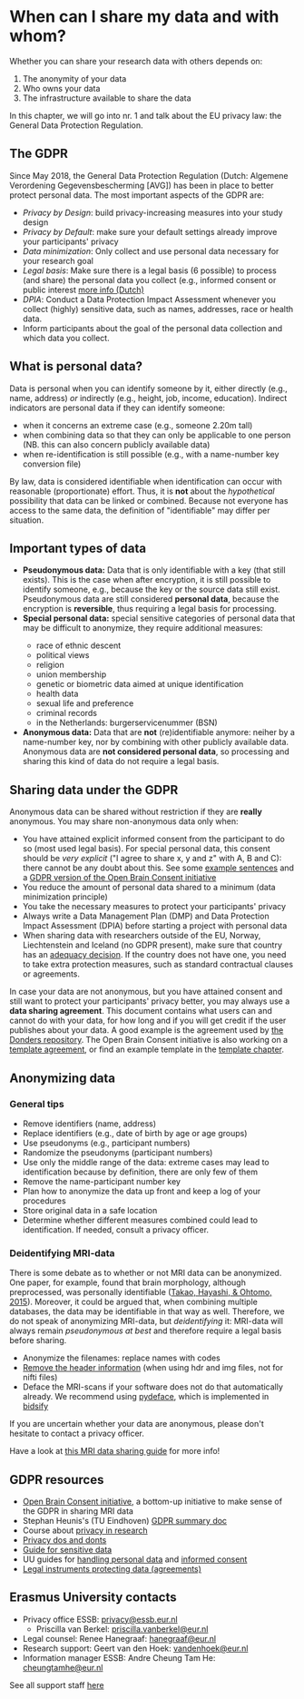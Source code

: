 # When can I share my data and with whom?

Whether you can share your research data with others depends on:
1. The anonymity of your data
2. Who owns your data
3. The infrastructure available to share the data

In this chapter, we will go into nr. 1 and talk about the EU privacy law: the General Data Protection Regulation.

## The GDPR
Since May 2018, the General Data Protection Regulation (Dutch: Algemene Verordening Gegevensbescherming [AVG]) has been in place to better protect personal data. The most important aspects of the GDPR are:

- *Privacy by Design*: build privacy-increasing measures into your study design
- *Privacy by Default*: make sure your default settings already improve your participants' privacy
- *Data minimization*: Only collect and use personal data necessary for your research goal
- *Legal basis*: Make sure there is a legal basis (6 possible) to process (and share) the personal data you collect (e.g., informed consent or public interest [more info (Dutch)](https://autoriteitpersoonsgegevens.nl/nl/onderwerpen/algemene-informatie-avg/mag-u-persoonsgegevens-verwerken)
- *DPIA*: Conduct a Data Protection Impact Assessment whenever you collect (highly) sensitive data, such as names, addresses, race or health data.
- Inform participants about the goal of the personal data collection and which data you collect.

## What is personal data?
Data is personal when you can identify someone by it, either directly (e.g., name, address) *or* indirectly (e.g., height, job, income, education). Indirect indicators are personal data if they can identify someone:

- when it concerns an extreme case (e.g., someone 2.20m tall)
- when combining data so that they can only be applicable to one person (NB. this can also concern publicly available data)
- when re-identification is still possible (e.g., with a name-number key conversion file)

By law, data is considered identifiable when identification can occur with reasonable (proportionate) effort. Thus, it is **not** about the *hypothetical* possibility that data can be linked or combined.  Because not everyone has access to the same data, the definition of "identifiable" may differ per situation.

## Important types of data
<ul>
    <li><b>Pseudonymous data:</b> Data that is only identifiable with a key (that still exists). This is the case when after encryption, it is still possible to identify someone, e.g., because the key or the source data still exist. Pseudonymous data are still considered <b>personal data</b>, because the encryption is <b>reversible</b>, thus requiring a legal basis for processing.</li> 
    <li><b>Special personal data:</b> special sensitive categories of personal data that may be difficult to anonymize, they require additional measures: </li>
    <ul>
        <li>race of ethnic descent</li>
        <li>political views</li>
        <li>religion</li>
        <li>union membership</li>
        <li>genetic or biometric data aimed at unique identification</li>
        <li>health data</li>
        <li>sexual life and preference</li>
        <li>criminal records</li>
        <li>in the Netherlands: burgerservicenummer (BSN)</li>
    </ul>
    <li><b>Anonymous data:</b> Data that are <b>not</b> (re)identifiable anymore: neiher by a name-number key, nor by combining with other publicly available data. Anonymous data are <b>not considered personal data</b>, so processing and sharing this kind of data do not require a legal basis.</li>
</ul>



## Sharing data under the GDPR
Anonymous data can be shared without restriction if they are **really** anonymous. You may share non-anonymous data only when:

- You have attained explicit informed consent from the participant to do so (most used legal basis). For special personal data, this consent should be *very explicit* ("I agree to share x, y and z" with A, B and C): there cannot be any doubt about this. See some [example sentences](https://www.uu.nl/en/research/research-data-management/guides/informed-consent-for-data-sharing) and a [GDPR version of the Open Brain Consent initiative](https://open-brain-consent.readthedocs.io/en/latest/gdpr/ultimate_gdpr.html)
- You reduce the amount of personal data shared to a minimum (data minimization principle)
- You take the necessary measures to protect your participants' privacy
- Always write a Data Management Plan (DMP) and  Data Protection Impact Assessment (DPIA) before starting a project with personal data
- When sharing data with researchers outside of the EU, Norway, Liechtenstein and Iceland (no GDPR present), make sure that country has an [adequacy decision](https://ec.europa.eu/info/law/law-topic/data-protection/international-dimension-data-protection/adequacy-decisions_en). If the country does not have one, you need to take extra protection measures, such as standard contractual clauses or agreements.

In case your data are not anonymous, but you have attained consent and still want to protect your participants' privacy better, you may always use a **data sharing agreement**. This document contains what users can and cannot do with your data, for how long and if you will get credit if the user publishes about your data. A good example is the agreement used by [the Donders repository](https://data.donders.ru.nl/?2). The Open Brain Consent initiative is also working on a [template agreement](https://open-brain-consent.readthedocs.io/en/latest/gdpr/data_user_agreement.html), or  find an example template in the [template chapter](dsa-template.md).

## Anonymizing data
### General tips
- Remove identifiers (name, address)
- Replace identifiers (e.g., date of birth by age or age groups)
- Use pseudonyms (e.g., participant numbers)
- Randomize the pseudonyms (participant numbers)
- Use only the middle range of the data: extreme cases may lead to identification because by definition, there are only few of them
- Remove the name-participant number key
- Plan how to anonymize the data up front and keep a log of your procedures
- Store original data in a safe location
- Determine whether different measures combined could lead to identification. If needed, consult a privacy officer.

### Deidentifying MRI-data
There is some debate as to whether or not MRI data can be anonymized. One paper, for example, found that brain morphology, although preprocessed, was personally identifiable ([Takao, Hayashi, & Ohtomo, 2015](https://doi.org/10.1016/j.mri.2015.03.010)). Moreover, it could be argued that, when combining multiple databases, the data may be identifiable in that way as well. Therefore, we do not speak of anonymizing MRI-data, but *deidentifying* it: MRI-data will always remain *pseudonymous at best* and therefore require a legal basis before sharing.

- Anonymize the filenames: replace names with codes
- [Remove the header information](https://loni.usc.edu/research/software?name=DiD ) (when using hdr and img files, not for nifti files)
- Deface the MRI-scans if your software does not do that automatically already. We recommend using [pydeface](https://pypi.org/project/pydeface/), which is implemented in [bidsify](https://github.com/NILAB-UvA/bidsify)

If you are uncertain whether your data are anonymous, please don't hesitate to contact a privacy officer.

Have a look at [this MRI data sharing guide](https://doi.org/10.5281/zenodo.3822290) for more info!

## GDPR resources
- [Open Brain Consent initiative](https://open-brain-consent.readthedocs.io/en/stable/), a bottom-up initiative to make sense of the GDPR in sharing MRI data
- Stephan Heunis's (TU Eindhoven) [GDPR summary doc](https://docs.google.com/document/d/1Mfbl4DZAw7MRPjSxIiM5sfYU4gX-pcghgj5M1qb84jg/edit?usp=sharing)
- Course about [privacy in research](https://maken.wikiwijs.nl/125518/Privacy_in__Researc)
- [Privacy dos and donts](https://www.edugroepen.nl/sites/RDM_platform/RDM_Blog/SiteAssets/Presentatie%20Jacques_Flores_UU.pdf)
- [Guide for sensitive data](https://www.openaire.eu/sensitive-data-guide)
- UU guides for [handling personal data](https://www.uu.nl/en/research/research-data-management/guides/handling-personal-data) and [informed consent](https://www.uu.nl/en/research/research-data-management/guides/informed-consent-for-data-sharing)
- [Legal instruments protecting data (agreements)](https://www.uu.nl/en/research/research-data-management/guides/legal-instruments-and-agreements)

## Erasmus University contacts
- Privacy office ESSB: privacy@essb.eur.nl
  - Priscilla van Berkel: priscilla.vanberkel@eur.nl
- Legal counsel: Renee Hanegraaf: hanegraaf@eur.nl
- Research support: Geert van den Hoek: vandenhoek@eur.nl
- Information manager ESSB: Andre Cheung Tam He: cheungtamhe@eur.nl

See all support staff [here](https://my.eur.nl/en/essb-employee/contact/team-overview-support-staff-essb)
